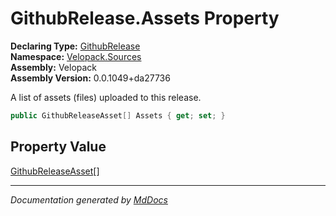 ﻿<!--  
  <auto-generated>   
    The contents of this file were generated by a tool.  
    Changes to this file may be list if the file is regenerated  
  </auto-generated>   
-->

# GithubRelease.Assets Property

**Declaring Type:** [GithubRelease](../index.md)  
**Namespace:** [Velopack.Sources](../../index.md)  
**Assembly:** Velopack  
**Assembly Version:** 0.0.1049+da27736

 A list of assets (files) uploaded to this release. 

```csharp
public GithubReleaseAsset[] Assets { get; set; }
```

## Property Value

[GithubReleaseAsset](../../GithubReleaseAsset/index.md)\[\]

___

*Documentation generated by [MdDocs](https://github.com/ap0llo/mddocs)*
